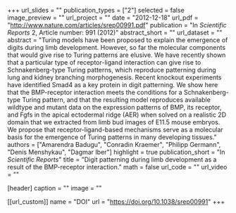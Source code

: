 +++
url_slides = ""
publication_types = ["2"]
selected = false
image_preview = ""
url_project = ""
date = "2012-12-18"
url_pdf = "http://www.nature.com/articles/srep00991.pdf"
publication = "In *Scientific Reports* 2, Article number: 991 (2012)"
abstract_short = ""
url_dataset = ""
abstract = "Turing models have been proposed to explain the emergence of digits during limb development. However, so far the molecular components that would give rise to Turing patterns are elusive. We have recently shown that a particular type of receptor-ligand interaction can give rise to Schnakenberg-type Turing patterns, which reproduce patterning during lung and kidney branching morphogenesis. Recent knockout experiments have identified Smad4 as a key protein in digit patterning. We show here that the BMP-receptor interaction meets the conditions for a Schnakenberg-type Turing pattern, and that the resulting model reproduces available wildtype and mutant data on the expression patterns of BMP, its receptor, and Fgfs in the apical ectodermal ridge (AER) when solved on a realistic 2D domain that we extracted from limb bud images of E11.5 mouse embryos. We propose that receptor-ligand-based mechanisms serve as a molecular basis for the emergence of Turing patterns in many developing tissues."
authors = ["Amarendra Badugu", "Conradin Kraemer", "Philipp Germann", "Denis Menshykau", "Dagmar Iber"]
highlight = true
publication_short = "In *Scientific Reports*"
title = "Digit patterning during limb development as a result of the BMP-receptor interaction."
math = false
url_code = ""
url_video = ""

[header]
  caption = ""
  image = ""

[[url_custom]]
  name = "DOI"
  url = "https://doi.org/10.1038/srep00991"
+++
